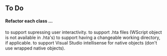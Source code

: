 ## To Do

#### Refactor each class ...

to support supressing user interactivity.
to support .hta files (WScript object is not available in .hta's)
to support having a changeable working directory, if applicable.
to support Visual Studio intellisense for native objects (don't use wrapped native objects).